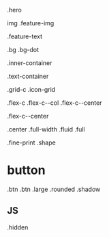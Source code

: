 .hero

img .feature-img

.feature-text 

.bg
.bg-dot

.inner-container 

.text-container

.grid-c
.icon-grid

.flex-c
.flex-c--col
.flex-c--center

.flex-c--center

.center
.full-width
.fluid
.full

.fine-print
.shape

# button 

.btn
.btn .large .rounded .shadow

## JS 

.hidden